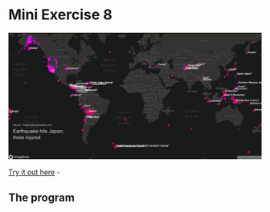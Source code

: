 # Mini Exercise 8
[![Screenshot](https://raw.githubusercontent.com/jduust/mini-ex/master/mini_ex8/screenshot.PNG)](https://rawgit.com/jduust/mini-ex/master/mini_ex8/index.html)

[Try it out here](https://rawgit.com/jduust/mini-ex/master/mini_ex8/index.html) -

## The program
